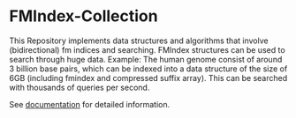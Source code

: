 <!--
    SPDX-FileCopyrightText: 2006-2023, Knut Reinert & Freie Universität Berlin
    SPDX-FileCopyrightText: 2016-2023, Knut Reinert & MPI für molekulare Genetik
    SPDX-License-Identifier: CC-BY-4.0
-->

# FMIndex-Collection

This Repository implements data structures and algorithms that involve (bidirectional) fm indices and searching.
FMIndex structures can be used to search through huge data.
Example: The human genome consist of around 3 billion base pairs, which can be indexed into a data structure of the size of 6GB (including fmindex and compressed suffix array). This can be searched with thousands of queries per second.

See [documentation](https://sgssgene.github.io/fmindex-collection/) for detailed information.
